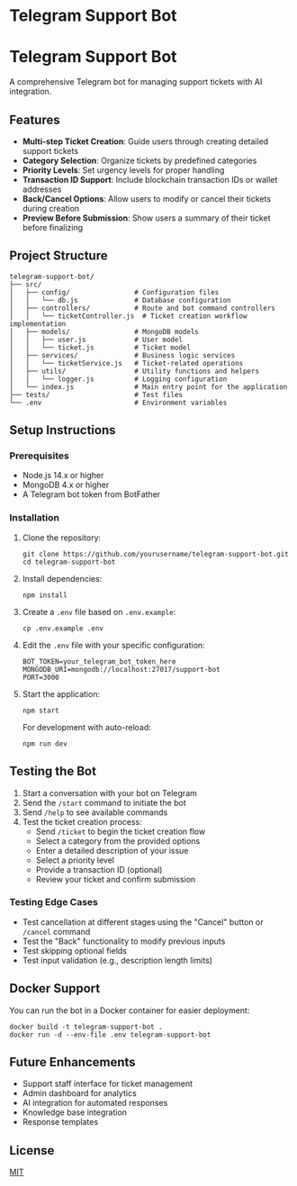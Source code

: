 # Telegram Support Bot
# Telegram Support Bot

A comprehensive Telegram bot for managing support tickets with AI integration.

## Features

- **Multi-step Ticket Creation**: Guide users through creating detailed support tickets
- **Category Selection**: Organize tickets by predefined categories
- **Priority Levels**: Set urgency levels for proper handling
- **Transaction ID Support**: Include blockchain transaction IDs or wallet addresses
- **Back/Cancel Options**: Allow users to modify or cancel their tickets during creation
- **Preview Before Submission**: Show users a summary of their ticket before finalizing

## Project Structure

```
telegram-support-bot/
├── src/
│   ├── config/                # Configuration files
│   │   └── db.js              # Database configuration
│   ├── controllers/           # Route and bot command controllers
│   │   └── ticketController.js  # Ticket creation workflow implementation
│   ├── models/                # MongoDB models
│   │   ├── user.js            # User model
│   │   └── ticket.js          # Ticket model
│   ├── services/              # Business logic services
│   │   └── ticketService.js   # Ticket-related operations
│   ├── utils/                 # Utility functions and helpers
│   │   └── logger.js          # Logging configuration
│   └── index.js               # Main entry point for the application
├── tests/                     # Test files
└── .env                       # Environment variables
```

## Setup Instructions

### Prerequisites

- Node.js 14.x or higher
- MongoDB 4.x or higher
- A Telegram bot token from BotFather

### Installation

1. Clone the repository:
   ```
   git clone https://github.com/yourusername/telegram-support-bot.git
   cd telegram-support-bot
   ```

2. Install dependencies:
   ```
   npm install
   ```

3. Create a `.env` file based on `.env.example`:
   ```
   cp .env.example .env
   ```

4. Edit the `.env` file with your specific configuration:
   ```
   BOT_TOKEN=your_telegram_bot_token_here
   MONGODB_URI=mongodb://localhost:27017/support-bot
   PORT=3000
   ```

5. Start the application:
   ```
   npm start
   ```

   For development with auto-reload:
   ```
   npm run dev
   ```

## Testing the Bot

1. Start a conversation with your bot on Telegram
2. Send the `/start` command to initiate the bot
3. Send `/help` to see available commands
4. Test the ticket creation process:
   - Send `/ticket` to begin the ticket creation flow
   - Select a category from the provided options
   - Enter a detailed description of your issue
   - Select a priority level
   - Provide a transaction ID (optional)
   - Review your ticket and confirm submission

### Testing Edge Cases

- Test cancellation at different stages using the "Cancel" button or `/cancel` command
- Test the "Back" functionality to modify previous inputs
- Test skipping optional fields
- Test input validation (e.g., description length limits)

## Docker Support

You can run the bot in a Docker container for easier deployment:

```
docker build -t telegram-support-bot .
docker run -d --env-file .env telegram-support-bot
```

## Future Enhancements

- Support staff interface for ticket management
- Admin dashboard for analytics
- AI integration for automated responses
- Knowledge base integration
- Response templates

## License

[MIT](LICENSE)
